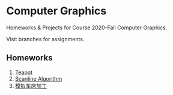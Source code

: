 # Computer Graphics

 Homeworks & Projects for Course 2020-Fall Computer Graphics.
 
 Visit branches for assignments.
 
 ## Homeworks
 1. [Teapot](https://github.com/naomixie/CG-HW/tree/HW1)
 2. [Scanline Algorithm](https://github.com/naomixie/CG-HW/tree/HW2)
 3. [模拟车床加工](https://github.com/naomixie/CG-HW/tree/FinalProject)
